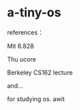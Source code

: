 # a-tiny-os

references：

Mit 6.828

Thu ucore

Berkeley CS162 lecture

and...

for studying os.
awit


